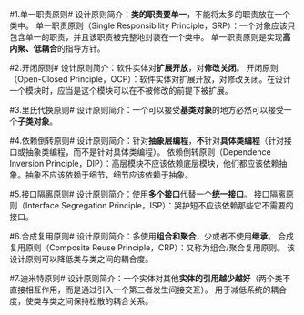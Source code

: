 #1.单一职责原则#
设计原则简介：**类的职责要单一**，不能将太多的职责放在一个类中。
单一职责原则（Single Responsibility Principle，SRP）：一个对象应该只包含单一的职责，并且该职责被完整地封装在一个类中。
单一职责原则是实现**高内聚、低耦合**的指导方针。

#2.开闭原则#
设计原则简介：软件实体对**扩展开放**，对**修改关闭**。
开闭原则（Open-Closed Principle，OCP）：软件实体对扩展开放，对修改关闭。在设计一个模块时，应当是这个模块可以在不被修改的前提下被扩展。

#3.里氏代换原则#
设计原则简介：一个可以接受**基类对象**的地方必然可以接受一个**子类对象**。

#4.依赖倒转原则#
设计原则简介：针对**抽象层编程**，**不**针对**具体类编程**（针对接口或抽象类编程，而不是针对具体类编程）。
依赖倒转原则（Dependence Inversion Principle，DIP）：高层模块不应该依赖底层模块，他们都应该依赖抽象。抽象不应该依赖于细节，细节应该依赖于抽象。

#5.接口隔离原则#
设计原则简介：使用**多个接口**代替一个**统一接口**。
接口隔离原则（Interface Segregation Principle，ISP）：哭护短不应该依赖那些它不需要的接口。

#6.合成复用原则#
设计原则简介：多使用**组合和聚合**，少或者不使用**继承**。
合成复用原则（Composite Reuse Principle，CRP）：又称为组合/聚合复用原则。
该设计原则可以降低类与类之间的耦合度。

#7.迪米特原则#
设计原则简介：一个实体对其他**实体的引用越少越好**（两个类不直接相互作用，而是通过引入一个第三者发生间接交互）。
用于减低系统的耦合度，使类与类之间保持松散的耦合关系。